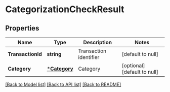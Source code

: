 # CategorizationCheckResult

## Properties
Name | Type | Description | Notes
------------ | ------------- | ------------- | -------------
**TransactionId** | **string** | Transaction identifier | [default to null]
**Category** | [***Category**](Category.md) | Category | [optional] [default to null]

[[Back to Model list]](../README.md#documentation-for-models) [[Back to API list]](../README.md#documentation-for-api-endpoints) [[Back to README]](../README.md)


